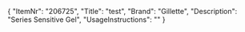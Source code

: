 {
  "ItemNr": "206725",
  "Title": "test",
  "Brand": "Gillette",
  "Description": "Series Sensitive Gel",
  "UsageInstructions": ""
}